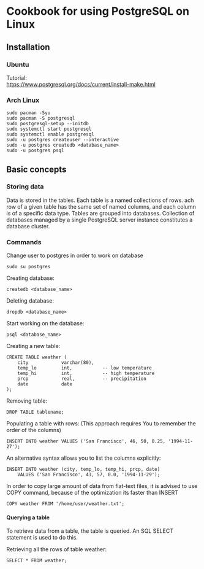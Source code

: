 # Cookbook for using PostgreSQL on Linux

## Installation

### Ubuntu

Tutorial:\
https://www.postgresql.org/docs/current/install-make.html

### Arch Linux

```
sudo pacman -Syu
sudo pacman -S postgresql
sudo postgresql-setup --initdb
sudo systemctl start postgresql
sudo systemctl enable postgresql
sudo -u postgres createuser --interactive
sudo -u postgres createdb <database_name>
sudo -u postgres psql
```

## Basic concepts

### Storing data

Data is stored in the tables.
Each table is a named collections of rows.
ach row of a given table has the same set of named columns, and each column is of a specific data type.
Tables are grouped into databases.
Collection of databases managed by a single PostgreSQL server instance constitutes a database cluster.

### Commands

Change user to postgres in order to work on database

```
sudo su postgres
```

Creating database:

```
createdb <database_name>
```

Deleting database:

```
dropdb <database_name>
```

Start working on the database:

```
psql <database_name>
```

Creating a new table:

```
CREATE TABLE weather (
    city            varchar(80),
    temp_lo         int,           -- low temperature
    temp_hi         int,           -- high temperature
    prcp            real,          -- precipitation
    date            date
);
```

Removing table:

```
DROP TABLE tablename;
```

Populating a table with rows:
(This approach requires You to remember the order of the columns)

```
INSERT INTO weather VALUES ('San Francisco', 46, 50, 0.25, '1994-11-27');
```

An alternative syntax allows you to list the columns explicitly:

```
INSERT INTO weather (city, temp_lo, temp_hi, prcp, date)
    VALUES ('San Francisco', 43, 57, 0.0, '1994-11-29');
```

In order to copy large amount of data from flat-text files, it is advised to use COPY command, because of the optimization its faster than INSERT

```
COPY weather FROM '/home/user/weather.txt';
```

#### Querying a table

To retrieve data from a table, the table is queried. An SQL SELECT statement is used to do this.

Retrieving all the rows of table weather:

```
SELECT * FROM weather;
```